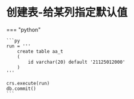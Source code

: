 # 创建表-给某列指定默认值

=== "python"

    ```py
    run = '''
        create table aa_t
        (
            id varchar(20) default '21125012000'
        )
    '''

    crs.execute(run)
    db.commit()
    ```